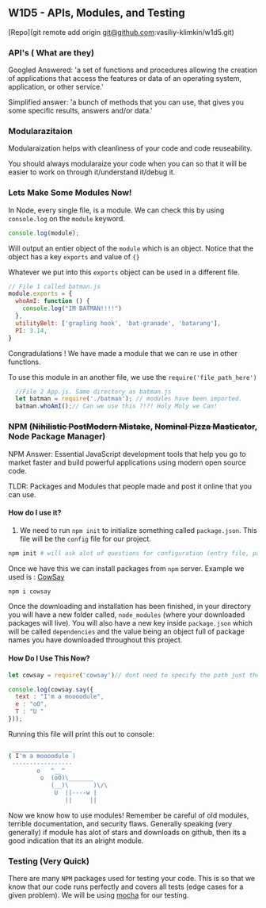 ## W1D5 - APIs, Modules, and Testing

[Repo](git remote add origin git@github.com:vasiliy-klimkin/w1d5.git)

### API's ( What are they)

Googled Answered: 'a set of functions and procedures allowing the creation of applications that access the features or data of an operating system, application, or other service.'

Simplified answer: 'a bunch of methods that you can use, that gives you some specific results, answers and/or data.'

### Modularazitaion

Modularaization helps with cleanliness of your code and code reuseability.

You should always modularaize your code when you can so that it will be easier to work on through it/understand it/debug it.

### Lets Make Some Modules Now!

In Node, every single file, is a module. We can check this by using `console.log` on the `module` keyword.

```js
console.log(module);
```
Will output an entier object of the `module` which is an object.
Notice that the object has a key `exports` and value of `{}`

Whatever we put into this `exports` object can be used in a different file.

```js
// File 1 called batman.js
module.exports = {
  whoAmI: function () {
    console.log("IM BATMAN!!!!")
  },
  utilityBelt: ['grapling hook', 'bat-granade', 'batarang'],
  PI: 3.14,
}
```

Congradulations ! We have made a module that we can re use in other functions.

To use this module in an another file, we use the `require('file_path_here')`

```js
  //File 2 App.js. Same directory as batman.js
  let batman = require('./batman'); // modules have been imported.
  batman.whoAmI();// Can we use this ?!?! Holy Moly we Can!
```

### NPM (~~Nihilistic PostModern Mistake~~, ~~Nominal Pizza Masticator~~, Node Package Manager)

NPM Answer: Essential JavaScript development tools that help you go to market faster and build powerful applications using modern open source code.

TLDR: Packages and Modules that people made and post it online that you can use.

#### How do I use it?

1) We need to run `npm init` to initialize something called `package.json`.
This file will be the `config` file for our project.
```bash
npm init # will ask alot of questions for configuration (entry file, package name, etc), so set it up accordingly
```
Once we have this we can install packages from `npm` server.
Example we used is : [CowSay](https://www.npmjs.com/package/cowsay)

```bash
npm i cowsay
```
Once the downloading and installation has been finished, in your directory you will have a new folder called, `node_modules` (where your downloaded packages will live). You will also have a new key inside `package.json` which will be called `dependencies` and the value being an object full of package names you have downloaded throughout this project.

#### How Do I Use This Now?

```js
let cowsay = require('cowsay')// dont need to specify the path just the package name, unlike when you make your own module

console.log(cowsay.say({
  text : "I'm a moooodule",
  e : "oO",
  T : "U "
}));

```

Running this file will print this out to console:

```bash
 _________________
( I'm a moooodule )
 -----------------
        o   ^__^
         o  (oO)\_______
            (__)\       )\/\
             U  ||----w |
                ||     ||
```

Now we know how to use modules!
Remember be careful of old modules, terrible documentation, and security flaws.
Generally speaking (very generally) if module has alot of stars and downloads on github, then its a good indication that its an alright module.

### Testing (Very Quick)

There are many `NPM` packages used for testing your code. This is so that we know that our code runs perfectly and covers all tests (edge cases for a given problem).
We will be using [mocha](https://mochajs.org/) for our testing.

